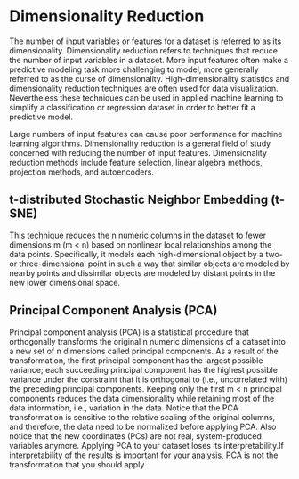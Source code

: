 # Dimensionality Reduction
The number of input variables or features for a dataset is referred to as its dimensionality.
Dimensionality reduction refers to techniques that reduce the number of input variables in a dataset.
More input features often make a predictive modeling task more challenging to model, more generally referred to as the curse of dimensionality.
High-dimensionality statistics and dimensionality reduction techniques are often used for data visualization. Nevertheless these techniques can be used in applied machine learning to simplify a classification or regression dataset in order to better fit a predictive model.

Large numbers of input features can cause poor performance for machine learning algorithms.
Dimensionality reduction is a general field of study concerned with reducing the number of input features.
Dimensionality reduction methods include feature selection, linear algebra methods, projection methods, and autoencoders.

## t-distributed Stochastic Neighbor Embedding (t-SNE)
This technique reduces the n numeric columns in the dataset to fewer dimensions m (m < n) based on nonlinear local relationships among the data points. 
Specifically, it models each high-dimensional object by a two- or three-dimensional point 
in such a way that similar objects are modeled by nearby points and dissimilar objects are modeled by distant points in the new lower dimensional space.

## Principal Component Analysis (PCA)
Principal component analysis (PCA) is a statistical procedure that orthogonally transforms the original n numeric 
dimensions of a dataset into a new set of n dimensions called principal components. As a result of the transformation,
the first principal component has the largest possible variance; each succeeding principal component has the highest possible variance under the constraint that
it is orthogonal to (i.e., uncorrelated with) the preceding principal components. Keeping only the first m < n principal components reduces the data dimensionality 
while retaining most of the data information, i.e., variation in the data. Notice that the PCA transformation is sensitive to the relative scaling of the original columns, 
and therefore, the data need to be normalized before applying PCA. Also notice that the new coordinates (PCs) are not real, system-produced variables anymore. 
Applying PCA to your dataset loses its interpretability.If interpretability of the results is important for your analysis, PCA is not the transformation that you should apply.

